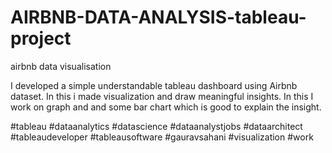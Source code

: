 # AIRBNB-DATA-ANALYSIS-tableau-project
airbnb data visualisation


I developed a simple understandable tableau dashboard using Airbnb dataset. In this i made visualization and draw meaningful insights. In this I work on graph and and some bar chart which is good to explain the insight.

#tableau #dataanalytics #datascience #dataanalystjobs #dataarchitect #tableaudeveloper #tableausoftware #gauravsahani #visualization #work
